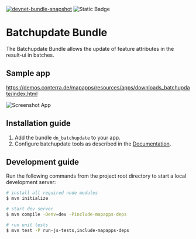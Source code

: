 [![devnet-bundle-snapshot](https://github.com/conterra/mapapps-batchupdate/actions/workflows/devnet-bundle-snapshot.yml/badge.svg)](https://github.com/conterra/mapapps-batchupdate/actions/workflows/devnet-bundle-snapshot.yml)
![Static Badge](https://img.shields.io/badge/tested_for_map.apps-4.19.1-%20?labelColor=%233E464F&color=%232FC050)
# Batchupdate Bundle
The Batchupdate Bundle allows the update of feature attributes in the result-ui in batches.

## Sample app
https://demos.conterra.de/mapapps/resources/apps/downloads_batchupdate/index.html

![Screenshot App](https://github.com/conterra/mapapps-batchupdate/blob/main/screenshot.JPG)

## Installation guide
1. Add the bundle `dn_batchupdate` to your app.
2. Configure batchupdate tools as described in the [Documentation](https://github.com/conterra/mapapps-welcome/tree/main/src/main/js/bundles/dn_batchupdate).

## Development guide
Run the following commands from the project root directory to start a local development server:

```bash
# install all required node modules
$ mvn initialize

# start dev server
$ mvn compile -Denv=dev -Pinclude-mapapps-deps

# run unit tests
$ mvn test -P run-js-tests,include-mapapps-deps
```
